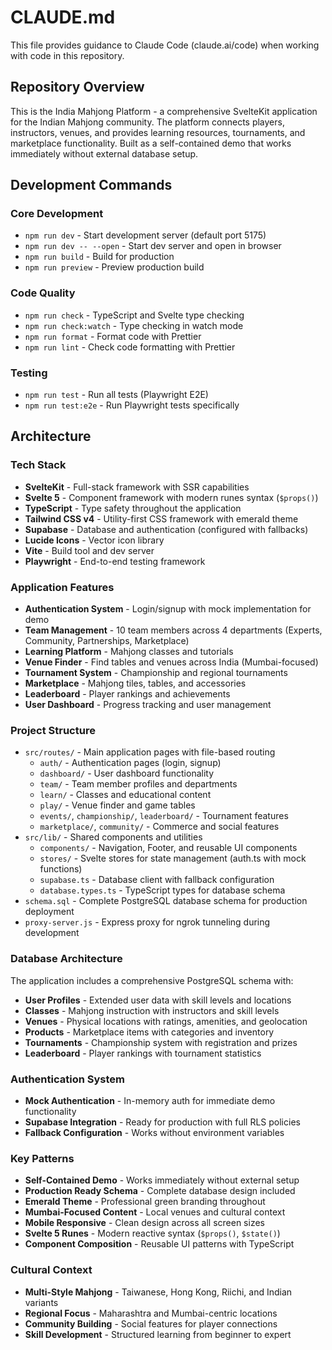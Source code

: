 # CLAUDE.md

This file provides guidance to Claude Code (claude.ai/code) when working with code in this repository.

## Repository Overview

This is the India Mahjong Platform - a comprehensive SvelteKit application for the Indian Mahjong community. The platform connects players, instructors, venues, and provides learning resources, tournaments, and marketplace functionality. Built as a self-contained demo that works immediately without external database setup.

## Development Commands

### Core Development
- `npm run dev` - Start development server (default port 5175)
- `npm run dev -- --open` - Start dev server and open in browser
- `npm run build` - Build for production
- `npm run preview` - Preview production build

### Code Quality
- `npm run check` - TypeScript and Svelte type checking
- `npm run check:watch` - Type checking in watch mode  
- `npm run format` - Format code with Prettier
- `npm run lint` - Check code formatting with Prettier

### Testing
- `npm run test` - Run all tests (Playwright E2E)
- `npm run test:e2e` - Run Playwright tests specifically

## Architecture

### Tech Stack
- **SvelteKit** - Full-stack framework with SSR capabilities
- **Svelte 5** - Component framework with modern runes syntax (`$props()`)
- **TypeScript** - Type safety throughout the application
- **Tailwind CSS v4** - Utility-first CSS framework with emerald theme
- **Supabase** - Database and authentication (configured with fallbacks)
- **Lucide Icons** - Vector icon library
- **Vite** - Build tool and dev server
- **Playwright** - End-to-end testing framework

### Application Features
- **Authentication System** - Login/signup with mock implementation for demo
- **Team Management** - 10 team members across 4 departments (Experts, Community, Partnerships, Marketplace)
- **Learning Platform** - Mahjong classes and tutorials
- **Venue Finder** - Find tables and venues across India (Mumbai-focused)
- **Tournament System** - Championship and regional tournaments
- **Marketplace** - Mahjong tiles, tables, and accessories
- **Leaderboard** - Player rankings and achievements
- **User Dashboard** - Progress tracking and user management

### Project Structure
- `src/routes/` - Main application pages with file-based routing
  - `auth/` - Authentication pages (login, signup)
  - `dashboard/` - User dashboard functionality  
  - `team/` - Team member profiles and departments
  - `learn/` - Classes and educational content
  - `play/` - Venue finder and game tables
  - `events/`, `championship/`, `leaderboard/` - Tournament features
  - `marketplace/`, `community/` - Commerce and social features
- `src/lib/` - Shared components and utilities
  - `components/` - Navigation, Footer, and reusable UI components
  - `stores/` - Svelte stores for state management (auth.ts with mock functions)
  - `supabase.ts` - Database client with fallback configuration
  - `database.types.ts` - TypeScript types for database schema
- `schema.sql` - Complete PostgreSQL database schema for production deployment
- `proxy-server.js` - Express proxy for ngrok tunneling during development

### Database Architecture
The application includes a comprehensive PostgreSQL schema with:
- **User Profiles** - Extended user data with skill levels and locations
- **Classes** - Mahjong instruction with instructors and skill levels
- **Venues** - Physical locations with ratings, amenities, and geolocation
- **Products** - Marketplace items with categories and inventory
- **Tournaments** - Championship system with registration and prizes
- **Leaderboard** - Player rankings with tournament statistics

### Authentication System
- **Mock Authentication** - In-memory auth for immediate demo functionality
- **Supabase Integration** - Ready for production with full RLS policies
- **Fallback Configuration** - Works without environment variables

### Key Patterns
- **Self-Contained Demo** - Works immediately without external setup
- **Production Ready Schema** - Complete database design included
- **Emerald Theme** - Professional green branding throughout
- **Mumbai-Focused Content** - Local venues and cultural context
- **Mobile Responsive** - Clean design across all screen sizes
- **Svelte 5 Runes** - Modern reactive syntax (`$props()`, `$state()`)
- **Component Composition** - Reusable UI patterns with TypeScript

### Cultural Context
- **Multi-Style Mahjong** - Taiwanese, Hong Kong, Riichi, and Indian variants
- **Regional Focus** - Maharashtra and Mumbai-centric locations
- **Community Building** - Social features for player connections
- **Skill Development** - Structured learning from beginner to expert